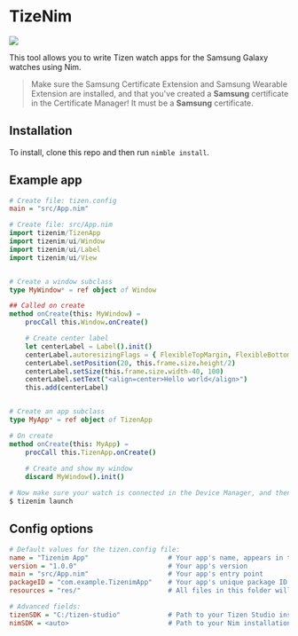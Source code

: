 # TizeNim

![](https://img.shields.io/badge/status-pre--alpha-red)

This tool allows you to write Tizen watch apps for the Samsung Galaxy watches using Nim.

> Make sure the Samsung Certificate Extension and Samsung Wearable Extension are installed, and that you've created a **Samsung** certificate in the Certificate Manager! It must be a **Samsung** certificate.

## Installation

To install, clone this repo and then run `nimble install`.

## Example app

```ini
# Create file: tizen.config
main = "src/App.nim"
```

```nim
# Create file: src/App.nim
import tizenim/TizenApp
import tizenim/ui/Window
import tizenim/ui/Label
import tizenim/ui/View


# Create a window subclass
type MyWindow* = ref object of Window

## Called on create
method onCreate(this: MyWindow) =
    procCall this.Window.onCreate()

    # Create center label
    let centerLabel = Label().init()
    centerLabel.autoresizingFlags = { FlexibleTopMargin, FlexibleBottomMargin, FlexibleWidth }
    centerLabel.setPosition(20, this.frame.size.height/2)
    centerLabel.setSize(this.frame.size.width-40, 100)
    centerLabel.setText("<align=center>Hello world</align>")
    this.add(centerLabel)


# Create an app subclass
type MyApp* = ref object of TizenApp

# On create
method onCreate(this: MyApp) =
    procCall this.TizenApp.onCreate()
    
    # Create and show my window
    discard MyWindow().init()
```

```sh
# Now make sure your watch is connected in the Device Manager, and then run the app:
$ tizenim launch
```

## Config options

```ini
# Default values for the tizen.config file:
name = "Tizenim App"                    # Your app's name, appears in the app list
version = "1.0.0"                       # Your app's version
main = "src/App.nim"                    # Your app's entry point
packageID = "com.example.TizenimApp"    # Your app's unique package ID
resources = "res/"                      # All files in this folder will be installed with the app

# Advanced fields:
tizenSDK = "C:/tizen-studio"            # Path to your Tizen Studio installation
nimSDK = <auto>                         # Path to your Nim installation, with /bin/nim and /lib/system.nim files.
```
